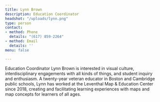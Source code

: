 ```yaml
---
title: Lynn Brown
description: Education Coordinator
headshot: "/uploads/lynn.png"
type: person
contact:
- method: Phone
  details: "(617) 859-2264"
- method: Email
  details: ''
menu: false

---
```

Education Coordinator Lynn Brown is interested in visual culture, interdisciplinary engagements with all kinds of things, and student inquiry and enthusiasm. A twenty-year veteran educator in Boston and Cambridge public schools, Lynn has worked at the Leventhal Map & Education Center since 2018, creating and facilitating learning experiences with maps and map concepts for learners of all ages.